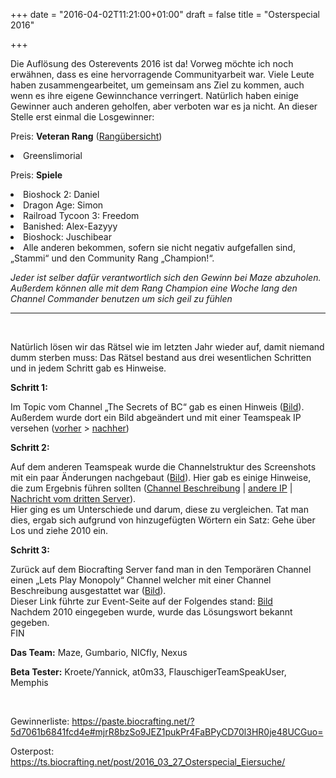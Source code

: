 +++
date = "2016-04-02T11:21:00+01:00"
draft = false
title = "Osterspecial 2016"

+++
<p>Die Auflösung des Osterevents 2016 ist da! Vorweg möchte ich noch erwähnen, dass es eine hervorragende Communityarbeit war. Viele Leute haben zusammengearbeitet, um gemeinsam ans Ziel zu kommen, auch wenn es ihre eigene Gewinnchance verringert. Natürlich haben einige Gewinner auch anderen geholfen, aber verboten war es ja nicht. 
An dieser Stelle erst einmal die Losgewinner:</p>
<p>Preis: <strong>Veteran Rang</strong> (<a href="https://www.biocrafting.net/overview/ranks.html">Rangübersicht</a>)</p>
<p><li>Greenslimorial</li></p>
<p>Preis: <strong>Spiele</strong></p>
<li>Bioshock 2: Daniel</li>
<li>Dragon Age: Simon</li>
<li>Railroad Tycoon 3: Freedom</li>
<li>Banished: Alex-Eazyyy</li>
<li>Bioshock: Juschibear</li>
<li>Alle anderen bekommen, sofern sie nicht negativ aufgefallen sind, „Stammi“ und den Community Rang „Champion!“.</li></p>
<i>Jeder ist selber dafür verantwortlich sich den Gewinn bei Maze abzuholen. Außerdem können alle mit dem Rang Champion eine Woche lang den Channel Commander benutzen um sich geil zu fühlen</i>
<hr><br>
<p>Natürlich lösen wir das Rätsel wie im letzten Jahr wieder auf, damit niemand dumm sterben muss:
Das Rätsel bestand aus drei wesentlichen Schritten und in jedem Schritt gab es Hinweise.</p>
<p><strong>Schritt 1:</strong></p> 
<p>Im Topic vom Channel „The Secrets of BC“ gab es einen Hinweis (<a href="https://storage.biocrafting.net/f/555db0f9e2/">Bild</a>). Außerdem wurde dort ein Bild abgeändert und mit einer Teamspeak IP versehen (<a href="https://storage.biocrafting.net/f/59bbef1dee/">vorher</a> > <a href="https://storage.biocrafting.net/f/a5d796aae4/">nachher</a>)</p>
<p><strong>Schritt 2:</strong></p>
Auf dem anderen Teamspeak wurde die Channelstruktur des Screenshots mit ein paar Änderungen nachgebaut (<a href="https://storage.biocrafting.net/f/d49a713ccf/">Bild</a>). Hier gab es einige Hinweise, die zum Ergebnis führen sollten (<a href="https://storage.biocrafting.net/f/2eb8254308/">Channel Beschreibung</a> | <a href="https://storage.biocrafting.net/f/0fe065694d/">andere IP</a> | <a href="https://storage.biocrafting.net/f/2498dd977c/">Nachricht vom dritten Server</a>). <br>
Hier ging es um Unterschiede und darum, diese zu vergleichen. Tat man dies, ergab sich aufgrund von hinzugefügten Wörtern ein Satz: Gehe über Los und ziehe 2010 ein.</p>
<p><strong>Schritt 3:</strong></p>
Zurück auf dem Biocrafting Server fand man in den Temporären Channel einen „Lets Play Monopoly“ Channel welcher mit einer Channel Beschreibung ausgestattet war (<a href="https://storage.biocrafting.net/f/46e18651e6/">Bild</a>). <br>
Dieser Link führte zur Event-Seite auf der Folgendes stand: <a href="https://storage.biocrafting.net/f/84dde3a129/">Bild</a> <br>
Nachdem 2010 eingegeben wurde, wurde das Lösungswort bekannt gegeben.<br>
FIN
</p>
<p> <strong> Das Team:</strong> Maze, Gumbario, NICfly, Nexus</p>
<p> <strong>Beta Tester:</strong> Kroete/Yannick, at0m33, FlauschigerTeamSpeakUser, Memphis</p> 
<br>
<p>Gewinnerliste: <a href="https://paste.biocrafting.net/?5d7061b6841fcd4e#mjrR8bzSo9JEZ1pukPr4FaBPyCD70l3HR0je48UCGuo=">https://paste.biocrafting.net/?5d7061b6841fcd4e#mjrR8bzSo9JEZ1pukPr4FaBPyCD70l3HR0je48UCGuo=</a></p>
<p>Osterpost: <a href="https://www.biocrafting.net/post/2016_03_27_Osterspecial_Eiersuche/"> https://ts.biocrafting.net/post/2016_03_27_Osterspecial_Eiersuche/</a></p>
